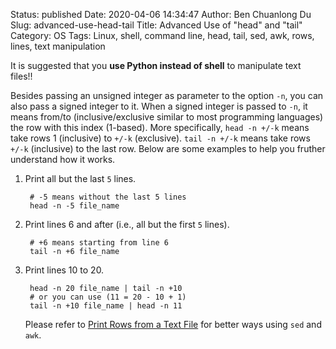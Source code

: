 Status: published
Date: 2020-04-06 14:34:47
Author: Ben Chuanlong Du
Slug: advanced-use-head-tail
Title: Advanced Use of "head" and "tail" 
Category: OS
Tags: Linux, shell, command line, head, tail, sed, awk, rows, lines, text manipulation

It is suggested that you **use Python instead of shell** to manipulate text files!!

Besides passing an unsigned integer as parameter to the option `-n`, 
you can also pass a signed integer to it.
When a signed integer is passed to `-n`, 
it means from/to (inclusive/exclusive similar to most programming languages) the row with this index (1-based). 
More specifically, 
`head -n +/-k` means take rows 1 (inclusive) to `+/-k` (exclusive).
`tail -n +/-k` means take rows `+/-k` (inclusive) to the last row. 
Below are some examples to help you fruther understand how it works.

1. Print all but the last `5` lines.

        # -5 means without the last 5 lines  
        head -n -5 file_name


2. Print lines 6 and after (i.e., all but the first `5` lines).

        # +6 means starting from line 6  
        tail -n +6 file_name 

3. Print lines 10 to 20.

        head -n 20 file_name | tail -n +10  
        # or you can use (11 = 20 - 10 + 1)
        tail -n +10 file_name | head -n 11

    Please refer to 
    [Print Rows from a Text File](http://www.legendu.net/en/blog/print-rows-from-a-text-file/)
    for better ways using `sed` and `awk`. 
